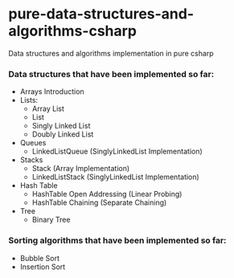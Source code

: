 # pure-data-structures-and-algorithms-csharp
Data structures and algorithms implementation in pure csharp

### Data structures that have been implemented so far:
- Arrays Introduction
- Lists:
  - Array List
  - List
  - Singly Linked List
  - Doubly Linked List
- Queues
  - LinkedListQueue (SinglyLinkedList Implementation)
- Stacks
  - Stack (Array Implementation)
  - LinkedListStack (SinglyLinkedList Implementation)
- Hash Table
  - HashTable Open Addressing (Linear Probing)
  - HashTable Chaining (Separate Chaining)
- Tree
  - Binary Tree

### Sorting algorithms that have been implemented so far:
  - Bubble Sort
  - Insertion Sort